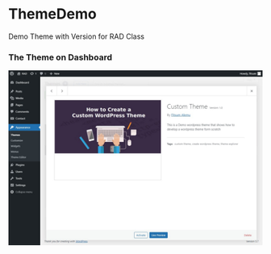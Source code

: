 # ThemeDemo
Demo Theme with Version for RAD Class 


### The Theme on Dashboard 
![alt text](./assets/image/ui1.png)
